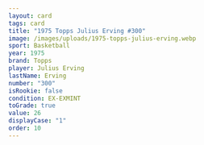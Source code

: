 ```yaml
---
layout: card
tags: card
title: "1975 Topps Julius Erving #300"
image: /images/uploads/1975-topps-julius-erving.webp
sport: Basketball
year: 1975
brand: Topps
player: Julius Erving
lastName: Erving
number: "300"
isRookie: false
condition: EX-EXMINT
toGrade: true
value: 26
displayCase: "1"
order: 10
---
```

